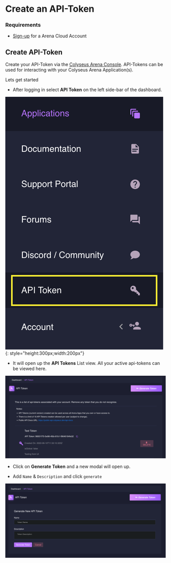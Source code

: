 # Create an API-Token

### Requirements

* [Sign-up](https://console.colyseus.io/register) for a Arena Cloud Account

## Create API-Token

Create your API-Token via the [Colyseus Arena Console](https://console.colyseus.io). API-Tokens can be used for interacting with your Colyseus Arena Application(s).

Lets get started

- After logging in select **API Token** on the left side-bar of the dashboard.

![API-Token-Side-Bar](../../../images/create-api-token-side-bar.png){: style="height:300px;width:200px"}

- It will open up the **API Tokens** List view. All your active api-tokens can be viewed here.

![API-TOKEN-UI](../../../images/api-token-lists.png)

- Click on **Generate Token** and a new modal will open up.

- Add `Name` & `Description` and click `generate`

![GENERATE-API-TOKEN](../../../images/generate-api-token.png)
